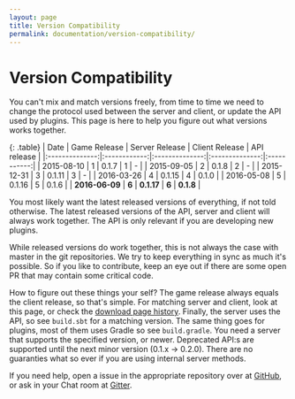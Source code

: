 ```yaml
---
layout: page
title: Version Compatibility
permalink: documentation/version-compatibility/
---
```


# Version Compatibility

You can't mix and match versions freely, from time to time we need to change the protocol used between the server and client, or update the API used by plugins. This page is here to help you figure out what versions works together.

{: .table}
| Date           | Game Release | Server Release | Client Release | API release |
|:--------------:|:------------:|:--------------:|:--------------:|:-----------:|
| 2015-08-10     | 1            | 0.1.7          | 1              | -           |
| 2015-09-05     | 2            | 0.1.8          | 2              | -           |
| 2015-12-31     | 3            | 0.1.11         | 3              | -           |
| 2016-03-26     | 4            | 0.1.15         | 4              | 0.1.0       |
| 2016-05-08     | 5            | 0.1.16         | 5              | 0.1.6       |
| **2016-06-09** | **6**        | **0.1.17**     | **6**          | **0.1.8**   |

You most likely want the latest released versions of everything, if not told otherwise. The latest released versions of the API, server and client will always work together. The API is only relevant if you are developing new plugins.

While released versions do work together, this is not always the case with master in the git repositories. We try to keep everything in sync as much it's possible. So if you like to contribute, keep an eye out if there are some open PR that may contain some critical code.

How to figure out these things your self? The game release always equals the client release, so that's simple. For matching server and client, look at this page, or check the [download page history](https://github.com/konstructs/konstructs.github.io/commits/master/download.md). Finally, the server uses the API, so see `build.sbt` for a matching version. The same thing goes for plugins, most of them uses Gradle so see `build.gradle`. You need a server that supports the specified version, or newer. Deprecated API:s are supported until the next minor version (0.1.x -> 0.2.0). There are no guaranties what so ever if you are using internal server methods.

If you need help, open a issue in the appropriate repository over at [GitHub](https://github.com/konstructs), or ask in your Chat room at [Gitter](https://gitter.im/orgs/konstructs/rooms).
